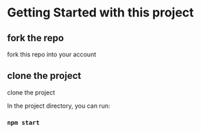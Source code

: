# Getting Started with this project 



## fork the repo
fork this repo into your account
## clone the project
clone the project 

In the project directory, you can run:

### `npm start`


